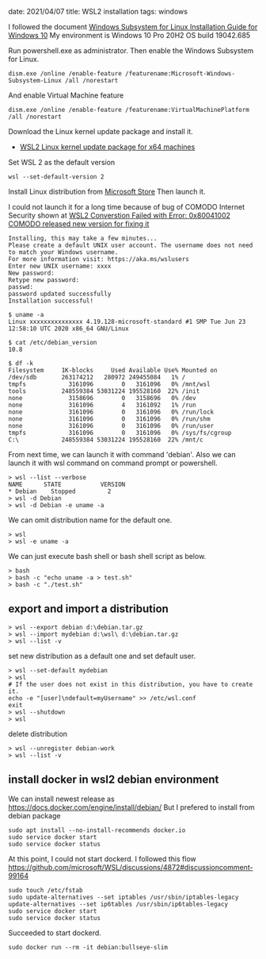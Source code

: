 date: 2021/04/07
title: WSL2 installation
tags: windows

I followed the document [Windows Subsystem for Linux Installation Guide for Windows 10](https://docs.microsoft.com/en-us/windows/wsl/install-win10)
My environment is Windows 10 Pro 20H2 OS build 19042.685

Run powershell.exe as administrator.
Then enable the Windows Subsystem for Linux.

	dism.exe /online /enable-feature /featurename:Microsoft-Windows-Subsystem-Linux /all /norestart

And enable Virtual Machine feature

	dism.exe /online /enable-feature /featurename:VirtualMachinePlatform /all /norestart

Download the Linux kernel update package and install it.
- [WSL2 Linux kernel update package for x64 machines](https://wslstorestorage.blob.core.windows.net/wslblob/wsl_update_x64.msi)

Set WSL 2 as the default version

	wsl --set-default-version 2

Install Linux distribution from [Microsoft Store](https://docs.microsoft.com/en-us/windows/wsl/install-win10)
Then launch it.


I could not launch it for a long time because of bug of COMODO Internet Security shown at [WSL2 Converstion Failed with Error: 0x80041002 ](https://github.com/microsoft/WSL/issues/5329)
[COMODO released new version for fixing it](https://forums.comodo.com/news-announcements-feedback-cis/comodo-internet-security-2020-v12228012-released-t126945.0.html)

	Installing, this may take a few minutes...
	Please create a default UNIX user account. The username does not need to match your Windows username.
	For more information visit: https://aka.ms/wslusers
	Enter new UNIX username: xxxx
	New password:
	Retype new password:
	passwd: 
	password updated successfully
	Installation successful!

	$ uname -a
	Linux xxxxxxxxxxxxxxx 4.19.128-microsoft-standard #1 SMP Tue Jun 23 12:58:10 UTC 2020 x86_64 GNU/Linux

	$ cat /etc/debian_version
	10.8

	$ df -k
	Filesystem     1K-blocks     Used Available Use% Mounted on
	/dev/sdb       263174212   280972 249455084   1% /
	tmpfs            3161096        0   3161096   0% /mnt/wsl
	tools          248559384 53031224 195528160  22% /init
	none             3158696        0   3158696   0% /dev
	none             3161096        4   3161092   1% /run
	none             3161096        0   3161096   0% /run/lock
	none             3161096        0   3161096   0% /run/shm
	none             3161096        0   3161096   0% /run/user
	tmpfs            3161096        0   3161096   0% /sys/fs/cgroup
	C:\            248559384 53031224 195528160  22% /mnt/c

From next time, we can launch it with command 'debian'.
Also we can launch it with wsl command on command prompt or powershell.

	> wsl --list --verbose
	NAME      STATE           VERSION
	* Debian    Stopped         2
	> wsl -d Debian
	> wsl -d Debian -e uname -a

We can omit distribution name for the default one.

	> wsl
	> wsl -e uname -a

We can just execute bash shell or bash shell script as below.

	> bash
	> bash -c "echo uname -a > test.sh"
	> bash -c "./test.sh"

## export and import a distribution

	> wsl --export debian d:\debian.tar.gz
	> wsl --import mydebian d:\wsl\ d:\debian.tar.gz
	> wsl --list -v

set new distribution as a default one and set default user.

	> wsl --set-default mydebian
	> wsl
	# If the user does not exist in this distribution, you have to create it.
	echo -e "[user]\ndefault=myUsername" >> /etc/wsl.conf
	exit
	> wsl --shutdown
	> wsl

delete distribution

	> wsl --unregister debian-work
	> wsl --list -v

## install docker in wsl2 debian environment

We can install newest release as https://docs.docker.com/engine/install/debian/
But I prefered to install from debian package

	sudo apt install --no-install-recommends docker.io
	sudo service docker start
	sudo service docker status

At this point, I could not start dockerd.
I followed this flow https://github.com/microsoft/WSL/discussions/4872#discussioncomment-99164

	sudo touch /etc/fstab
	sudo update-alternatives --set iptables /usr/sbin/iptables-legacy  update-alternatives --set ip6tables /usr/sbin/ip6tables-legacy
	sudo service docker start
	sudo service docker status

Succeeded to start dockerd.

	sudo docker run --rm -it debian:bullseye-slim

